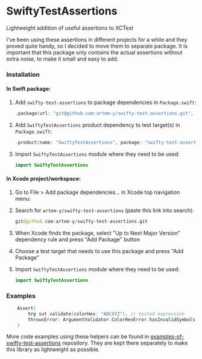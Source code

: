 # SwiftyTestAssertions
Lightweight addition of useful assertions to XCTest  

I've been using these assertions in different projects for a while and they proved quite handy, so I decided to move them to separate package. It is important that this package only contains the actual assertions without extra noise, to make it small and easy to add.

### Installation
#### In Swift package:
1. Add `swifty-test-assertions` to package dependencies in `Package.swift`:
   
   ```swift
   .package(url: "git@github.com:artem-y/swifty-test-assertions.git", from: "0.1.0"),
   ```
2. Add `SwiftyTestAssertions` product dependency to test target(s) in `Package.swift`:
   ```swift
   .product(name: "SwiftyTestAssertions", package: "swifty-test-assertions"),
   ```
3. Import `SwiftyTestAssertions` module where they need to be used:
   ```swift
   import SwiftyTestAssertions
   ```
#### In Xcode project/workspace:
1. Go to File > Add package dependencies... in Xcode top navigation menu:
2. Search for `artem-y/swifty-test-assertions` (paste this link into search):

    ```swift
    git@github.com:artem-y/swifty-test-assertions.git
    ```
3. When Xcode finds the package, select "Up to Next Major Version" dependency rule and press "Add Package" button
4. Choose a test target that needs to use this package and press "Add Package"
5. Import `SwiftyTestAssertions` module where they need to be used:
   ```swift
   import SwiftyTestAssertions
   ```
### Examples
```swift
    Assert(
        try sut.validate(colorHex: "ABCXYZ"), // tested expression
        throwsError: ArgumentValidator.ColorHexError.hasInvalidSymbols // check if this exact error is thrown
    )
```
More code examples using these helpers can be found in [examples-of-swifty-test-assertions](https://github.com/artem-y/examples-of-swifty-test-assertions) repository. They are kept there separately to make this library as lightweight as possible.
